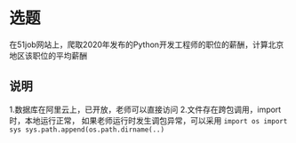 # 选题
在51job网站上，爬取2020年发布的Python开发工程师的职位的薪酬，计算北京地区该职位的平均薪酬

## 说明
1.数据库在阿里云上，已开放，老师可以直接访问
2.文件存在跨包调用，import时，本地运行正常，
如果老师运行时发生调包异常，可以采用
`import os
import sys
sys.path.append(os.path.dirname(..)`

